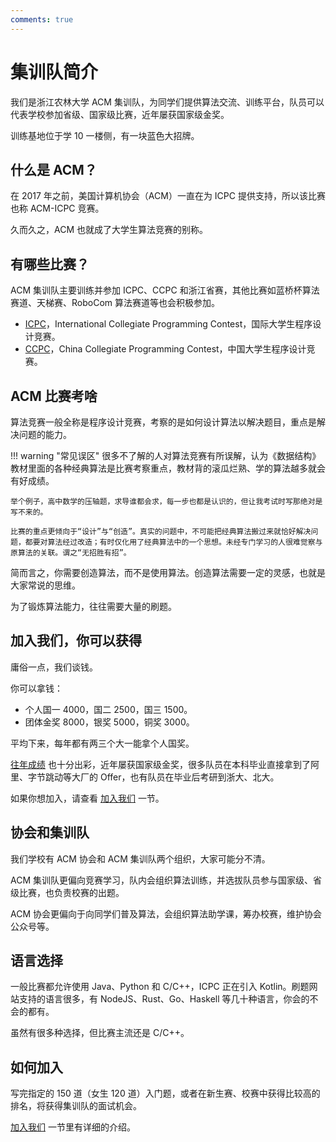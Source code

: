 ```yaml
---
comments: true
---
```


# 集训队简介

我们是浙江农林大学 ACM 集训队，为同学们提供算法交流、训练平台，队员可以代表学校参加省级、国家级比赛，近年屡获国家级金奖。

训练基地位于学 10 一楼侧，有一块蓝色大招牌。

## 什么是 ACM？

在 2017 年之前，美国计算机协会（ACM）一直在为 ICPC 提供支持，所以该比赛也称 ACM-ICPC 竞赛。

久而久之，ACM 也就成了大学生算法竞赛的别称。

## 有哪些比赛？

ACM 集训队主要训练并参加 ICPC、CCPC 和浙江省赛，其他比赛如蓝桥杯算法赛道、天梯赛、RoboCom 算法赛道等也会积极参加。

- [ICPC](https://icpc.global/)，International Collegiate Programming Contest，国际大学生程序设计竞赛。
- [CCPC](https://ccpc.io/)，China Collegiate Programming Contest，中国大学生程序设计竞赛。

## ACM 比赛考啥

算法竞赛一般全称是程序设计竞赛，考察的是如何设计算法以解决题目，重点是解决问题的能力。

!!! warning "常见误区"
    很多不了解的人对算法竞赛有所误解，认为《数据结构》教材里面的各种经典算法是比赛考察重点，教材背的滚瓜烂熟、学的算法越多就会有好成绩。

    举个例子，高中数学的压轴题，求导谁都会求，每一步也都是认识的，但让我考试时写那绝对是写不来的。

    比赛的重点更倾向于“设计”与“创造”。真实的问题中，不可能把经典算法搬过来就恰好解决问题，都要对算法经过改造；有时仅化用了经典算法中的一个思想。未经专门学习的人很难觉察与原算法的关联。谓之“无招胜有招”。

简而言之，你需要创造算法，而不是使用算法。创造算法需要一定的灵感，也就是大家常说的思维。

为了锻炼算法能力，往往需要大量的刷题。

## 加入我们，你可以获得

庸俗一点，我们谈钱。

你可以拿钱：

- 个人国一 4000，国二 2500，国三 1500。
- 团体金奖 8000，银奖 5000，铜奖 3000。

平均下来，每年都有两三个大一能拿个人国奖。

[往年成绩](./about/history.md) 也十分出彩，近年屡获国家级金奖，很多队员在本科毕业直接拿到了阿里、字节跳动等大厂的 Offer，也有队员在毕业后考研到浙大、北大。

如果你想加入，请查看 [加入我们](./join-us.md) 一节。

## 协会和集训队

我们学校有 ACM 协会和 ACM 集训队两个组织，大家可能分不清。

ACM 集训队更偏向竞赛学习，队内会组织算法训练，并选拔队员参与国家级、省级比赛，也负责校赛的出题。

ACM 协会更偏向于向同学们普及算法，会组织算法助学课，筹办校赛，维护协会公众号等。

## 语言选择

一般比赛都允许使用 Java、Python 和 C/C++，ICPC 正在引入 Kotlin。刷题网站支持的语言很多，有 NodeJS、Rust、Go、Haskell 等几十种语言，你会的不会的都有。

虽然有很多种选择，但比赛主流还是 C/C++。

## 如何加入

写完指定的 150 道（女生 120 道）入门题，或者在新生赛、校赛中获得比较高的排名，将获得集训队的面试机会。

[加入我们](./join-us.md) 一节里有详细的介绍。
